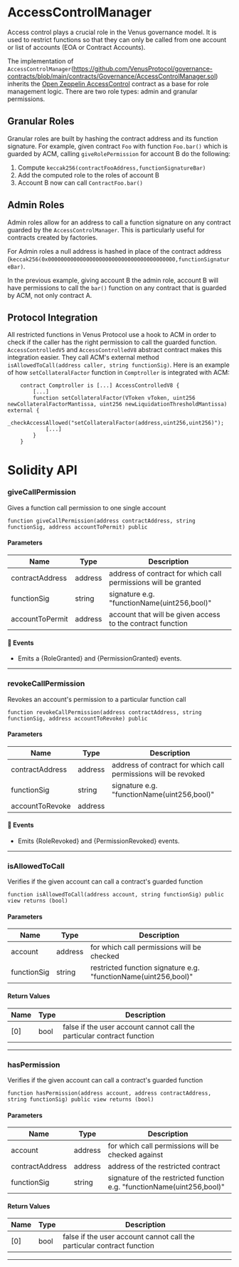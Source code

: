 # AccessControlManager
Access control plays a crucial role in the Venus governance model. It is used to restrict functions so that they can only be called from one
account or list of accounts (EOA or Contract Accounts).

The implementation of `AccessControlManager`(https://github.com/VenusProtocol/governance-contracts/blob/main/contracts/Governance/AccessControlManager.sol)
inherits the [Open Zeppelin AccessControl](https://github.com/OpenZeppelin/openzeppelin-contracts/blob/master/contracts/access/AccessControl.sol)
contract as a base for role management logic. There are two role types: admin and granular permissions.

## Granular Roles

Granular roles are built by hashing the contract address and its function signature. For example, given contract `Foo` with function `Foo.bar()` which
is guarded by ACM, calling `giveRolePermission` for account B do the following:

1. Compute `keccak256(contractFooAddress,functionSignatureBar)`
1. Add the computed role to the roles of account B
1. Account B now can call `ContractFoo.bar()`

## Admin Roles

Admin roles allow for an address to call a function signature on any contract guarded by the `AccessControlManager`. This is particularly useful for
contracts created by factories.

For Admin roles a null address is hashed in place of the contract address (`keccak256(0x0000000000000000000000000000000000000000,functionSignatureBar)`.

In the previous example, giving account B the admin role, account B will have permissions to call the `bar()` function on any contract that is guarded by
ACM, not only contract A.

## Protocol Integration

All restricted functions in Venus Protocol use a hook to ACM in order to check if the caller has the right permission to call the guarded function.
`AccessControlledV5` and `AccessControlledV8` abstract contract makes this integration easier. They call ACM's external method
`isAllowedToCall(address caller, string functionSig)`. Here is an example of how `setCollateralFactor` function in `Comptroller` is integrated with ACM:

```
    contract Comptroller is [...] AccessControlledV8 {
        [...]
        function setCollateralFactor(VToken vToken, uint256 newCollateralFactorMantissa, uint256 newLiquidationThresholdMantissa) external {
            _checkAccessAllowed("setCollateralFactor(address,uint256,uint256)");
            [...]
        }
    }
```

# Solidity API

### giveCallPermission

Gives a function call permission to one single account

```solidity
function giveCallPermission(address contractAddress, string functionSig, address accountToPermit) public
```

#### Parameters
| Name | Type | Description |
| ---- | ---- | ----------- |
| contractAddress | address | address of contract for which call permissions will be granted |
| functionSig | string | signature e.g. "functionName(uint256,bool)" |
| accountToPermit | address | account that will be given access to the contract function |

#### 📅 Events
* Emits a {RoleGranted} and {PermissionGranted} events.

- - -

### revokeCallPermission

Revokes an account's permission to a particular function call

```solidity
function revokeCallPermission(address contractAddress, string functionSig, address accountToRevoke) public
```

#### Parameters
| Name | Type | Description |
| ---- | ---- | ----------- |
| contractAddress | address | address of contract for which call permissions will be revoked |
| functionSig | string | signature e.g. "functionName(uint256,bool)" |
| accountToRevoke | address |  |

#### 📅 Events
* Emits {RoleRevoked} and {PermissionRevoked} events.

- - -

### isAllowedToCall

Verifies if the given account can call a contract's guarded function

```solidity
function isAllowedToCall(address account, string functionSig) public view returns (bool)
```

#### Parameters
| Name | Type | Description |
| ---- | ---- | ----------- |
| account | address | for which call permissions will be checked |
| functionSig | string | restricted function signature e.g. "functionName(uint256,bool)" |

#### Return Values
| Name | Type | Description |
| ---- | ---- | ----------- |
| [0] | bool | false if the user account cannot call the particular contract function |

- - -

### hasPermission

Verifies if the given account can call a contract's guarded function

```solidity
function hasPermission(address account, address contractAddress, string functionSig) public view returns (bool)
```

#### Parameters
| Name | Type | Description |
| ---- | ---- | ----------- |
| account | address | for which call permissions will be checked against |
| contractAddress | address | address of the restricted contract |
| functionSig | string | signature of the restricted function e.g. "functionName(uint256,bool)" |

#### Return Values
| Name | Type | Description |
| ---- | ---- | ----------- |
| [0] | bool | false if the user account cannot call the particular contract function |

- - -

